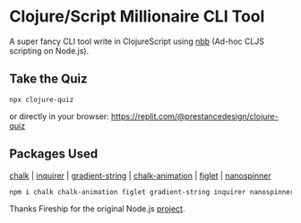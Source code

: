# Clojure/Script Millionaire CLI Tool

A super fancy CLI tool write in ClojureScript using [nbb](https://github.com/babashka/nbb) (Ad-hoc CLJS scripting on Node.js).

## Take the Quiz

```
npx clojure-quiz
```
or directly in your browser: https://replit.com/@prestancedesign/clojure-quiz

## Packages Used

[chalk](https://github.com/chalk/chalk) |
[inquirer](https://github.com/SBoudrias/Inquirer.js) |
[gradient-string](https://github.com/bokub/gradient-string) |
[chalk-animation](https://github.com/bokub/chalk-animation) |
[figlet](https://github.com/patorjk/figlet.js) |
[nanospinner](https://github.com/usmanyunusov/nanospinner)


```sh
npm i chalk chalk-animation figlet gradient-string inquirer nanospinner
```

Thanks Fireship for the original Node.js [project](https://github.com/fireship-io/javascript-millionaire).
